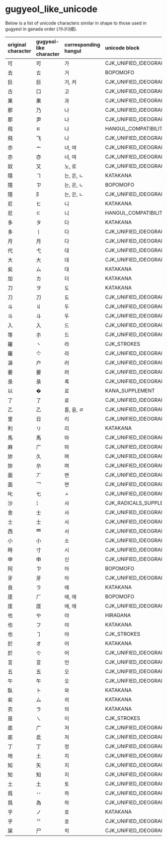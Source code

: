 # gugyeol_like_unicode

Below is a list of unicode characters similar in shape to those used in gugyeol in ganada order (가나다順).

| original character | gugyeol-like character | corresponding hangul | unicode block |  |
|:--|:--|:--|:--|:--|
| 可 | 可 | 가 | CJK_UNIFIED_IDEOGRAPHS | U+53EF |
| 去 | ㄊ | 거 | BOPOMOFO | U+310A |
| 巨 | 巨 | 거, 커 | CJK_UNIFIED_IDEOGRAPHS | U+5DE8 |
| 古 | 口 | 고 | 	CJK_UNIFIED_IDEOGRAPHS | U+53E3 |
| 果 | 果 | 과 | CJK_UNIFIED_IDEOGRAPHS | U+679C |
| 那 | 乃 | 나 | 	CJK_UNIFIED_IDEOGRAPHS	 | U+4E43 |
| 那 | 尹 | 나 | 	CJK_UNIFIED_IDEOGRAPHS	 | U+5C39 |
| 飛 | ㅌ | 나 | HANGUL_COMPATIBILITY_JAMO | U+314C |
| 飛 | 飞 | 나 | CJK_UNIFIED_IDEOGRAPHS | U+98DE |
| 亦 | 亠 | 녀, 여 | CJK_UNIFIED_IDEOGRAPHS | U+4EA0 |
| 亦 | 亦 | 녀, 여 | CJK_UNIFIED_IDEOGRAPHS | U+4EA6 |
| 奴 | 又 | 노, 로 | CJK_UNIFIED_IDEOGRAPHS | U+53C8 |
| 隱 | ヿ | 는, 은, ㄴ | KATAKANA | U+30FF |
| 隱 | ㄗ | 는, 은, ㄴ | BOPOMOFO | U+3117 |
| 隱 | 阝 | 는, 은, ㄴ | CJK_UNIFIED_IDEOGRAPHS | U+961D |
| 尼 | ヒ | 니 | 	KATAKANA | U+30D2 |
| 尼 | ㄷ | 니 | HANGUL_COMPATIBILITY_JAMO | U+3137 |
| 多 | タ | 다 | KATAKANA | U+30BF |
| 多 | 丨 | 다 | CJK_UNIFIED_IDEOGRAPHS | U+4E28 |
| 月 | 月 | 다 | CJK_UNIFIED_IDEOGRAPHS | U+6708 |
| 代 | 弋 | 대 | CJK_UNIFIED_IDEOGRAPHS | U+5F0B |
| 大 | 大 | 대 | CJK_UNIFIED_IDEOGRAPHS | U+5927 |
| 矣 | ム | 대 | KATAKANA | U+30E0 |
| 加 | カ | 더 | KATAKANA | U+30AB |
| 刀 | ヲ | 도 | 	KATAKANA	 | U+30F2 |
| 刀 | 刀 | 도 | 	CJK_UNIFIED_IDEOGRAPHS | U+5200 |
| 斗 | 丩 | 두 | CJK_UNIFIED_IDEOGRAPHS | U+4E29 |
| 斗 | 斗 | 두 | CJK_UNIFIED_IDEOGRAPHS | U+6597 |
| 入 | 入 | 드 | CJK_UNIFIED_IDEOGRAPHS | U+5165 |
| 等 | 朩 | 드 | CJK_UNIFIED_IDEOGRAPHS | U+6729 |
| 羅 | ㇔ | 라 | CJK_STROKES | U+31D4 |
| 羅 | 亽 | 라 | CJK_UNIFIED_IDEOGRAPHS | U+4EBD |
| 淚 | 户 | 러 | 	CJK_UNIFIED_IDEOGRAPHS | U+6237 |
| 要 | 要 | 려 | CJK_UNIFIED_IDEOGRAPHS | U+8981 |
| 彔 | 彔 | 록 | CJK_UNIFIED_IDEOGRAPHS | U+5F54 |
| 以 | � | 로 | 	KANA_SUPPLEMENT | U+1B006 |
| 了 | 了 | 료 | CJK_UNIFIED_IDEOGRAPHS | U+4E86 |
| 乙 | 乙 | 를, 을, ㄹ | CJK_UNIFIED_IDEOGRAPHS | U+4E59 |
| 里 | 日 | 리 | CJK_UNIFIED_IDEOGRAPHS | U+65E5 |
| 利 | リ | 리 | KATAKANA | U+30EA |
| 馬 | 馬 | 마 | CJK_UNIFIED_IDEOGRAPHS | U+99AC |
| 麻 | 广 | 마 | CJK_UNIFIED_IDEOGRAPHS | U+5E7F |
| 旀 | 久 | 며 | CJK_UNIFIED_IDEOGRAPHS | U+4E45 |
| 旀 | 厼 | 며 | CJK_UNIFIED_IDEOGRAPHS | U+53BC |
| 面 | 丆 | 면 | CJK_UNIFIED_IDEOGRAPHS | U+4E06 |
| 面 | 乛 | 면 | 	CJK_UNIFIED_IDEOGRAPHS | U+4E5B |
| 叱 | 七 | ㅅ | CJK_UNIFIED_IDEOGRAPHS | U+4E03 |
| 沙 | ⺡ | 사 | CJK_RADICALS_SUPPLEMENT | U+2EA1 |
| 舍 | 士 | 사 | CJK_UNIFIED_IDEOGRAPHS | U+58EB |
| 士 | 士 | 사 | CJK_UNIFIED_IDEOGRAPHS | U+58EB |
| 西 | 覀 | 서 | CJK_UNIFIED_IDEOGRAPHS |U+8980|
| 小 | 小 | 소 | CJK_UNIFIED_IDEOGRAPHS | U+5C0F |
| 時 | 寸 | 시 | CJK_UNIFIED_IDEOGRAPHS | U+5BF8 |
| 申 | 申 | 신 | CJK_UNIFIED_IDEOGRAPHS | U+7533 |
| 阿 | ㄗ | 아 | BOPOMOFO | U+3117 |
| 牙 | 牙 | 아 | CJK_UNIFIED_IDEOGRAPHS | U+7259 |
| 良 | ラ | 애 | KATAKANA | U+30E9 |
| 厓 | ㄏ | 애, 에 | BOPOMOFO | U+310F |
| 厓 | 厓 | 애, 에 | CJK_UNIFIED_IDEOGRAPHS | U+5393 |
| 也 | や | 야 | HIRAGANA | U+3084 |
| 也 | フ | 야 | 	KATAKANA | U+30D5 |
| 也 | ㇆ | 야 | CJK_STROKES | U+31C6 |
| 於 | オ | 어 | KATAKANA | U+30AA |
| 於 | 仒 | 어 | CJK_UNIFIED_IDEOGRAPHS | U+4ED2 |
| 言 | 言 | 언 | CJK_UNIFIED_IDEOGRAPHS | U+8A00 |
| 五 | 五 | 오 | CJK_UNIFIED_IDEOGRAPHS | U+4E94 |
| 午 | 午 | 오 | CJK_UNIFIED_IDEOGRAPHS | U+5348 |
| 臥 | ト | 와 | KATAKANA | U+30C8 |
| 矣 | ム | 의 | KATAKANA | U+30E0 |
| 衣 | ラ | 의 | KATAKANA | U+30E9 |
| 是 | ㇏ | 이 | CJK_STROKES | U+31CF |
| 底 | 广 | 저 | CJK_UNIFIED_IDEOGRAPHS | U+5E7F |
| 底 | 氐 | 저 | 	CJK_UNIFIED_IDEOGRAPHS | U+6C10 |
| 丁 | 丁 | 정 | CJK_UNIFIED_IDEOGRAPHS | U+4E01 |
| 地 | 土 | 지 | CJK_UNIFIED_IDEOGRAPHS | U+571F |
| 知 | 矢 | 지 | CJK_UNIFIED_IDEOGRAPHS | U+77E2 |
| 知 | 知 | 지 | CJK_UNIFIED_IDEOGRAPHS | U+77E5 |
| 土 | 土 | 토 | CJK_UNIFIED_IDEOGRAPHS | U+571F |
| 爲 | 丷 | 하 | CJK_UNIFIED_IDEOGRAPHS | U+4E37 |
| 爲 | 為 | 하 | CJK_UNIFIED_IDEOGRAPHS | U+70BA |
| 乎 | ノ | 호 | KATAKANA | U+30CE |
| 乎 | 乊 | 호 | CJK_UNIFIED_IDEOGRAPHS | U+4E4A |
| 屎 | 尸 | 히 | CJK_UNIFIED_IDEOGRAPHS | U+5C38 |



































